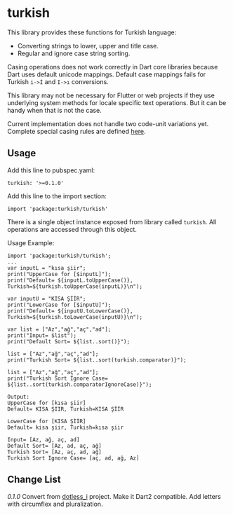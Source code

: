 turkish
=========

This library provides these functions for Turkish language:

- Converting strings to lower, upper and title case. 
- Regular and ignore case string sorting.

Casing operations does not work correctly in Dart core libraries because Dart uses default unicode mappings.
Default case mappings fails for Turkish `i->İ` and `I->ı` conversions.

This library may not be necessary for Flutter or web projects if they use underlying system methods for locale specific text operations.
But it can be handy when that is not the case.  

Current implementation does not handle two code-unit variations yet. Complete special casing rules are defined [here](ftp://ftp.unicode.org/Public/UCD/latest/ucd/SpecialCasing.txt).  

## Usage

Add this line to pubspec.yaml:

    turkish: '>=0.1.0'

Add this line to the import section:
    
    import 'package:turkish/turkish'

There is a single object instance exposed from library called `turkish`. All operations are accessed through this object. 

Usage Example:  

	import 'package:turkish/turkish';
	...
	var inputL = "kısa şiir";
	print("UpperCase for [$inputL]");
	print("Default= ${inputL.toUpperCase()}, Turkish=${turkish.toUpperCase(inputL)}\n");

	var inputU = "KISA ŞİİR";
	print("LowerCase for [$inputU]");
	print("Default= ${inputU.toLowerCase()}, Turkish=${turkish.toLowerCase(inputU)}\n");

	var list = ["Az","ağ","aç","ad"];
	print("Input= $list");
	print("Default Sort= ${list..sort()}");

	list = ["Az","ağ","aç","ad"];
	print("Turkish Sort= ${list..sort(turkish.comparator)}");

	list = ["Az","ağ","aç","ad"];
	print("Turkish Sort Ignore Case= ${list..sort(turkish.comparatorIgnoreCase)}");

	Output:
	UpperCase for [kısa şiir]
	Default= KISA ŞIIR, Turkish=KISA ŞİİR

	LowerCase for [KISA ŞİİR]
	Default= kisa şiir, Turkish=kısa şiir

	Input= [Az, ağ, aç, ad]
	Default Sort= [Az, ad, aç, ağ]
	Turkish Sort= [Az, aç, ad, ağ]
	Turkish Sort Ignore Case= [aç, ad, ağ, Az]

## Change List

*0.1.0* Convert from [dotless_i](https://github.com/ahmetaa/dotless_i) project. Make it Dart2 compatible. Add letters with circumflex and pluralization. 
